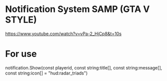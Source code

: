 # Notification System SAMP (GTA V STYLE)

https://www.youtube.com/watch?v=vPa-2_HjCp8&t=10s

# For use

notification.Show(const playerid, const string:title[], const string:message[], const string:icon[] = "hud:radar_triads")

